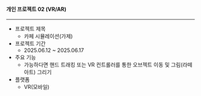 #### 개인 프로젝트 02 (VR/AR)
***
- 프로젝트 제목
  - 카페 시뮬레이션(가제)
- 프로젝트 기간
  - 2025.06.12 ~ 2025.06.17
- 주요 기능
  - 가능하다면 핸드 트래킹 또는 VR 컨트롤러를 통한 오브젝트 이동 및 그림(라떼아트) 그리기 
- 플랫폼
  - VR(모바일)
